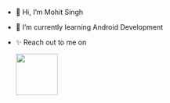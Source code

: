 - 👋 Hi, I’m Mohit Singh
- 🌱 I’m currently learning Android Development
- ✨ Reach out to me on
  
     [<img src="https://github.com/mohitsingh35/mohitsingh35/assets/130476288/567175b4-ac43-4b85-a36b-5b965608fdae" width="85"/>](https://www.linkedin.com/in/mohit-singh-056934195/)


<!---
mohitsingh35/mohitsingh35 is a ✨ special ✨ repository because its `README.md` (this file) appears on your GitHub profile.
You can click the Preview link to take a look at your changes.
--->
